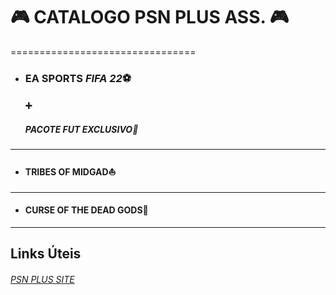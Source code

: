 # :video_game: CATALOGO PSN PLUS ASS. :video_game:

================================

* ###  EA SPORTS ***FIFA 22***:soccer: 

  #### :heavy_plus_sign:
  ##### PACOTE FUT EXCLUSIVO:1st_place_medal:

---------------------------------------

* #### TRIBES OF MIDGAD:boat:

-------------------------------------------------------------



* #### CURSE OF THE DEAD GODS:no_good:

-----------------------------------------------------------------





## Links Úteis

###### [PSN PLUS SITE](https://www.playstation.com/pt-br/ps-plus/this-month-on-ps-plus/)



